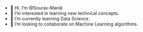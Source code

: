 - 👋 Hi, I’m @Sourav-Manik
- 👀 I’m interested in learning new technical concepts.
- 🌱 I’m currently learning Data Science.
- 💞️ I’m looking to collaborate on Machine Learning algorithms.

<!---
Sourav-Manik/Sourav-Manik is a ✨ special ✨ repository because its `README.md` (this file) appears on your GitHub profile.
You can click the Preview link to take a look at your changes.
--->
